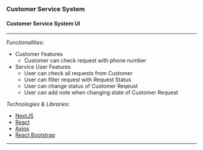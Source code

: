 ### Customer Service System

#### Customer Service System UI
---
*Functionalities:*

- Customer Features    
    - Customer can check request with phone number
- Service User Features
    - User can check all requests from Customer
    - User can filter request with Request Status
    - User can change status of Customer Reqeust
    - User can add note when changing state of Customer Request

*Technologies & Libraries:*

- [NextJS](https://nextjs.org/)
- [React](https://en.reactjs.org/)
- [Axios](https://github.com/axios/axios)
- [React Bootstrap](https://react-bootstrap.github.io/)
---
<br>
